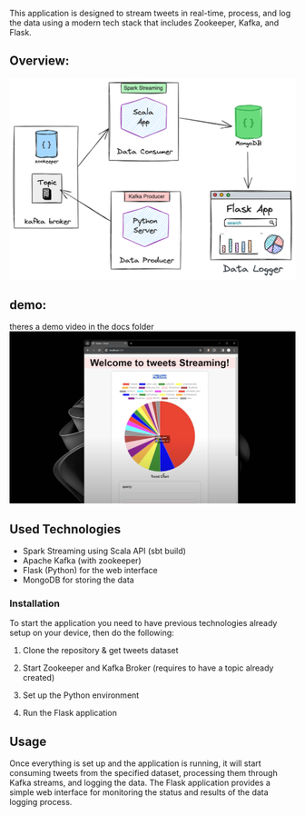 This application is designed to stream tweets in real-time, process, and log the data using a modern tech stack that includes Zookeeper, Kafka, and Flask.

## Overview:

![overview](docs/data-streaming.png)

## demo:

theres a demo video in the docs folder
![demo](docs/example.jpg)

## Used Technologies

- Spark Streaming using Scala API (sbt build)
- Apache Kafka (with zookeeper)
- Flask (Python) for the web interface
- MongoDB for storing the data

### Installation

To start the application you need to have previous technologies already setup on your device, then do the following:

1. Clone the repository & get tweets dataset

2. Start Zookeeper and Kafka Broker (requires to have a topic already created)

3. Set up the Python environment

4. Run the Flask application

## Usage

Once everything is set up and the application is running, it will start consuming tweets from the specified dataset, processing them through Kafka streams, and logging the data. The Flask application provides a simple web interface for monitoring the status and results of the data logging process.
